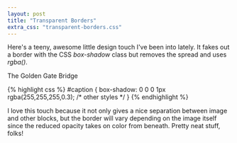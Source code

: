```yaml
---
layout: post
title: "Transparent Borders"
extra_css: "transparent-borders.css"
---
```


Here's a teeny, awesome little design touch I've been into lately. It fakes out a border with the CSS *box-shadow* class but removes the spread and uses *rgba()*.

<div id="example1">
  <div class="image">
    <div class="caption">
    The Golden Gate Bridge
    </div>
  </div>
</div>

{% highlight css %}
#caption {
  box-shadow: 0 0 0 1px rgba(255,255,255,0.3);
  /* other styles */
}
{% endhighlight %}

I love this touch because it not only gives a nice separation between image and other blocks, but the border will vary depending on the image itself since the reduced opacity takes on color from beneath. Pretty neat stuff, folks!